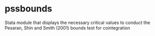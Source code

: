 # pssbounds
Stata module that displays the necessary critical values to conduct the Pesaran, Shin and Smith (2001) bounds test for cointegration

